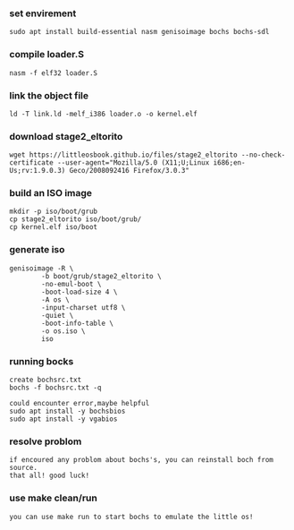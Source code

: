 ### set envirement
```
sudo apt install build-essential nasm genisoimage bochs bochs-sdl
```

### compile loader.S
```
nasm -f elf32 loader.S
```

### link the object file
```
ld -T link.ld -melf_i386 loader.o -o kernel.elf
```

### download stage2_eltorito
```
wget https://littleosbook.github.io/files/stage2_eltorito --no-check-certificate --user-agent="Mozilla/5.0 (X11;U;Linux i686;en-Us;rv:1.9.0.3) Geco/2008092416 Firefox/3.0.3"
```
### build an ISO image
```
mkdir -p iso/boot/grub
cp stage2_eltorito iso/boot/grub/
cp kernel.elf iso/boot
```

### generate iso
```
genisoimage -R \
        -b boot/grub/stage2_eltorito \
        -no-emul-boot \
        -boot-load-size 4 \
        -A os \
        -input-charset utf8 \
        -quiet \
        -boot-info-table \
        -o os.iso \
        iso
```

### running bocks
```
create bochsrc.txt
bochs -f bochsrc.txt -q

could encounter error,maybe helpful
sudo apt install -y bochsbios
sudo apt install -y vgabios
```


### resolve problom
```
if encoured any problom about bochs's, you can reinstall boch from source.
that all! good luck! 
```

### use make clean/run
```
you can use make run to start bochs to emulate the little os!
```
